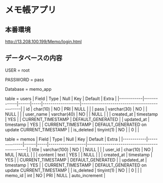 # メモ帳アプリ



## 本番環境

http://13.208.100.199/Memo/login.html

## データベースの内容

USER = root

PASSWORD = pass

Database = memo_app


table = users
| Field      | Type        | Null | Key | Default           | Extra                                         |
|------------|-------------|------|-----|-------------------|-----------------------------------------------|
| id         | char(10)    | NO   | PRI | NULL              |                                               |
| pass       | varchar(30) | NO   |     | NULL              |                                               |
| user_name  | varchar(40) | NO   |     | NULL              |                                               |
| created_at | timestamp   | YES  |     | CURRENT_TIMESTAMP | DEFAULT_GENERATED                             |
| updated_at | timestamp   | YES  |     | CURRENT_TIMESTAMP | DEFAULT_GENERATED on update CURRENT_TIMESTAMP |
| is_deleted | tinyint(1)  | NO   |     | 0                 |                                               |


table = memos
| Field      | Type         | Null | Key | Default           | Extra                                         |
|------------|--------------|------|-----|-------------------|-----------------------------------------------|
| title      | varchar(100) | NO   |     | NULL              |                                               |
| user_id    | char(10)     | NO   | MUL | NULL              |                                               |
| content    | text         | YES  |     | NULL              |                                               |
| created_at | timestamp    | YES  |     | CURRENT_TIMESTAMP | DEFAULT_GENERATED                             |
| updated_at | timestamp    | YES  |     | CURRENT_TIMESTAMP | DEFAULT_GENERATED on update CURRENT_TIMESTAMP |
| is_deleted | tinyint(1)   | NO   |     | 0                 |                                               |
| memo_id    | int          | NO   | PRI | NULL              | auto_increment                                |
